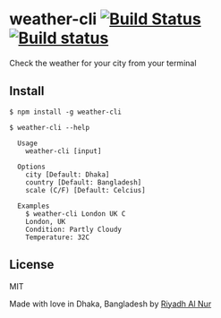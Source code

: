 # weather-cli [![Build Status](https://travis-ci.org/riyadhalnur/weather-cli.svg?branch=master)](https://travis-ci.org/riyadhalnur/weather-cli) [![Build status](https://ci.appveyor.com/api/projects/status/8o1qpopothm62y51/branch/master?svg=true)](https://ci.appveyor.com/project/riyadhalnur/weather-cli/branch/master)

Check the weather for your city from your terminal


## Install

```
$ npm install -g weather-cli
```

```
$ weather-cli --help

  Usage
    weather-cli [input]

  Options
    city [Default: Dhaka]
    country [Default: Bangladesh]
    scale (C/F) [Default: Celcius]

  Examples
    $ weather-cli London UK C
    London, UK
    Condition: Partly Cloudy
    Temperature: 32C
```

## License

MIT  


Made with love in Dhaka, Bangladesh by [Riyadh Al Nur](http://twitter.com/riyadhalnur)
